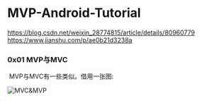 # MVP-Android-Tutorial

https://blog.csdn.net/weixin_28774815/article/details/80960779
https://www.jianshu.com/p/ae0b21d3238a

### 0x01 MVP与MVC

​	MVP与MVC有一些类似。借用一张图:

![MVC&MVP](/Users/fengkaigao/GitHub/MVP-Android-Tutorial/img/MVC&MVP.png)